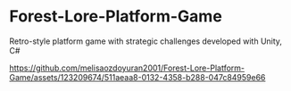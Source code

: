 # Forest-Lore-Platform-Game
Retro-style platform game with strategic challenges developed with Unity, C#


https://github.com/melisaozdoyuran2001/Forest-Lore-Platform-Game/assets/123209674/511aeaa8-0132-4358-b288-047c84959e66

